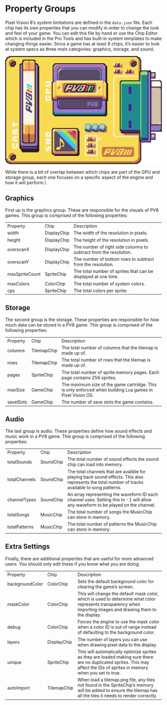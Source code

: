 # Property Groups

Pixel Vision 8’s system limitations are defined in the `data.json` file. Each chip has its own properties that you can modify in order to change the look and feel of your game. You can edit this file by hand or use the Chip Editor which is included in the Pro Tools and has built-in system templates to make changing things easier. Since a game has at least 8 chips, it’s easier to look at system specs as three main categories: graphics, storage, and sound. 

<p style="text-align:center"><img src="images/PropertyGroups_image_0.png" /></p>

While there is a bit of overlap between which chips are part of the GPU and storage group, each one focuses on a specific aspect of the engine and how it will perform.\

## Graphics

First up is the graphics group. These are responsible for the visuals of PV8 games. This group is comprised of the following properties:

<table>
  <tr>
    <td>Property</td>
    <td>Chip</td>
    <td>Description</td>
  </tr>
  <tr>
    <td>width</td>
    <td>DisplayChip</td>
    <td>The width of the resolution in pixels.</td>
  </tr>
  <tr>
    <td>height</td>
    <td>DisplayChip</td>
    <td>The height of the resolution in pixels.</td>
  </tr>
  <tr>
    <td>overscanX</td>
    <td>DisplayChip</td>
    <td>The number of right side columns to subtract from the resolution.</td>
  </tr>
  <tr>
    <td>overscanY</td>
    <td>DisplayChip</td>
    <td>The number of bottom rows to subtract from the resolution.</td>
  </tr>
  <tr>
    <td>maxSpriteCount </td>
    <td>SpriteChip</td>
    <td>The total number of sprites that can be displayed at one time.</td>
  </tr>
  <tr>
    <td>maxColors</td>
    <td>ColorChip</td>
    <td>The total number of system colors.</td>
  </tr>
  <tr>
    <td>cps</td>
    <td>SpriteChip</td>
    <td>The total colors per sprite.</td>
  </tr>
</table>


## Storage

The second group is the storage. These properties are responsible for how much data can be stored in a PV8 game. This group is comprised of the following properties:

<table>
  <tr>
    <td>Property</td>
    <td>Chip</td>
    <td>Description</td>
  </tr>
  <tr>
    <td>columns</td>
    <td>TilemapChip</td>
    <td>The total number of columns that the tilemap is made up of.</td>
  </tr>
  <tr>
    <td>rows</td>
    <td>TilemapChip</td>
    <td>The total number of rows that the tilemap is made up of.</td>
  </tr>
  <tr>
    <td>pages</td>
    <td>SpriteChip</td>
    <td>The total number of sprite memory pages. Each page contains 256 sprites.</td>
  </tr>
  <tr>
    <td>maxSize</td>
    <td>GameChip</td>
    <td>The maximum size of the game cartridge. This is only enforced when building Lua games in Pixel Vision OS.</td>
  </tr>
  <tr>
    <td>saveSlots</td>
    <td>GameChip</td>
    <td>The number of save slots the game contains.</td>
  </tr>
</table>


## Audio

The last group is audio. These properties define how sound effects and music work in a PV8 game. This group is comprised of the following properties:

<table>
  <tr>
    <td>Property</td>
    <td>Chip</td>
    <td>Description</td>
  </tr>
  <tr>
    <td>totalSounds</td>
    <td>SoundChip</td>
    <td>The total number of sound effects the sound chip can load into memory.</td>
  </tr>
  <tr>
    <td>totalChannels</td>
    <td>SoundChip</td>
    <td>The total channels that are avalible for playing back sound effects. This also represents the total number of tracks available to song patterns.</td>
  </tr>
  <tr>
    <td>channelTypes</td>
    <td>SoundChip</td>
    <td>An array representing the waveform ID each channel uses. Setting this to -1 will allow any waveform to be played on the channel.</td>
  </tr>
  <tr>
    <td>totalSongs</td>
    <td>MusicChip</td>
    <td>The total number of songs the MusicChip can store in memory.</td>
  </tr>
  <tr>
    <td>totalPatterns</td>
    <td>MusicChip  </td>
    <td>The total number of patterns the MusicChip can store in memory.</td>
  </tr>
</table>


## Extra Settings

Finally, there are additional properties that are useful for more advanced users. You should only edit these if you know what you are doing.

<table>
  <tr>
    <td>Property</td>
    <td>Chip</td>
    <td>Description</td>
  </tr>
  <tr>
    <td>backgroundColor</td>
    <td>ColorChip</td>
    <td>Sets the default background color for clearing the game’s screen.</td>
  </tr>
  <tr>
    <td>maskColor</td>
    <td>ColorChip</td>
    <td>This will change the default mask color, which is used to determine what color represents transparency when importing images and drawing them to the display.</td>
  </tr>
  <tr>
    <td>debug</td>
    <td>ColorChip</td>
    <td>Forces the engine to use the mask color when a color ID is out of range instead of defaulting to the background color.</td>
  </tr>
  <tr>
    <td>layers</td>
    <td>DisplayChip</td>
    <td>The number of layers you can use when drawing pixel data to the display.</td>
  </tr>
  <tr>
    <td>unique</td>
    <td>SpriteChip</td>
    <td>This will automatically optimize sprites as they are loaded making sure there are no duplicated sprites. This may affect the IDs of sprites in memory when you set to true.</td>
  </tr>
  <tr>
    <td>autoImport</td>
    <td>TilemapChip</td>
    <td>When load a tilemap.png file, any tiles not found in the SpriteChip’s memory will be added to ensure the tilemap has all the tiles it needs to render correctly.</td>
  </tr>
</table>



